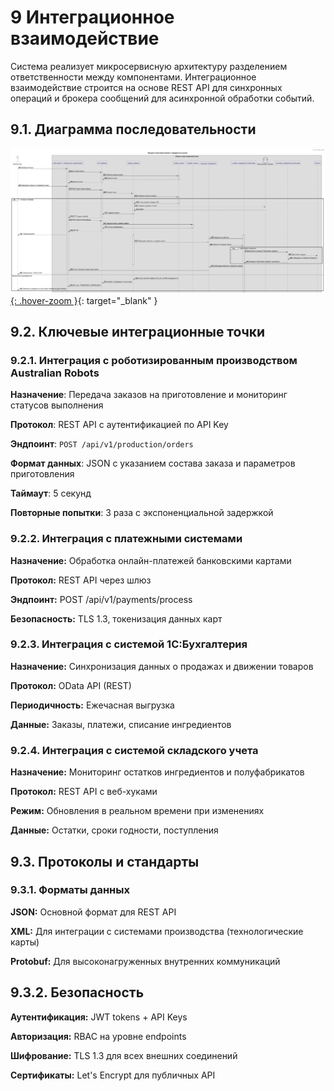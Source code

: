 # 9	Интеграционное взаимодействие
Система реализует микросервисную архитектуру разделением ответственности между компонентами. Интеграционное взаимодействие строится на основе REST API для синхронных операций и брокера сообщений для асинхронной обработки событий.
## 9.1.	Диаграмма последовательности

[![Оформление заказа через приложение](diagrams/sequence_diagram.jpg){: .hover-zoom }](diagrams/sequence_diagram.jpg){: target="_blank" }

<style>
.hover-zoom {
    max-width: 100%;
    max-height: 600px;
    cursor: zoom-in;
    border: 2px solid #ccc;
    padding: 20px;
    object-fit: contain;
    display: block;
    margin: 25px auto;
    transition: transform 0.5s ease;
}

.hover-zoom:hover {
    transform: scale(1.8);
    z-index: 100;
    position: relative;
}
</style>


## 9.2. Ключевые интеграционные точки

### 9.2.1. Интеграция с роботизированным производством Australian Robots

**Назначение**: Передача заказов на приготовление и мониторинг статусов выполнения

**Протокол**: REST API с аутентификацией по API Key

**Эндпоинт**: `POST /api/v1/production/orders`

**Формат данных**: JSON с указанием состава заказа и параметров приготовления

**Таймаут**: 5 секунд

**Повторные попытки**: 3 раза с экспоненциальной задержкой

### 9.2.2. Интеграция с платежными системами
**Назначение:** Обработка онлайн-платежей банковскими картами

**Протокол:** REST API через шлюз 

**Эндпоинт:** POST /api/v1/payments/process

**Безопасность:** TLS 1.3, токенизация данных карт

### 9.2.3. Интеграция с системой 1С:Бухгалтерия
**Назначение:** Синхронизация данных о продажах и движении товаров

**Протокол:** OData API (REST)

**Периодичность:** Ежечасная выгрузка

**Данные:** Заказы, платежи, списание ингредиентов

### 9.2.4. Интеграция с системой складского учета
**Назначение:** Мониторинг остатков ингредиентов и полуфабрикатов

**Протокол:** REST API с веб-хуками

**Режим:** Обновления в реальном времени при изменениях

**Данные:** Остатки, сроки годности, поступления

## 9.3. Протоколы и стандарты

### 9.3.1. Форматы данных

**JSON:** Основной формат для REST API

**XML:** Для интеграции с системами производства (технологические карты)

**Protobuf:** Для высоконагруженных внутренних коммуникаций

## 9.3.2. Безопасность

**Аутентификация:** JWT tokens + API Keys

**Авторизация:** RBAC на уровне endpoints

**Шифрование:** TLS 1.3 для всех внешних соединений

**Сертификаты:** Let's Encrypt для публичных API
